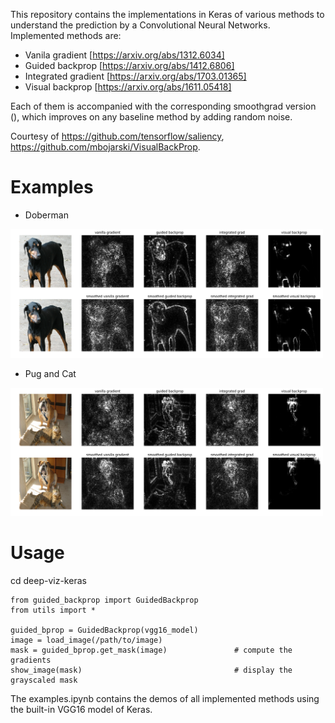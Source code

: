 
This repository contains the implementations in Keras of various methods to understand the prediction by a Convolutional Neural Networks. Implemented methods are:

* Vanila gradient [https://arxiv.org/abs/1312.6034]
* Guided backprop [https://arxiv.org/abs/1412.6806]
* Integrated gradient [https://arxiv.org/abs/1703.01365]
* Visual backprop [https://arxiv.org/abs/1611.05418]

Each of them is accompanied with the corresponding smoothgrad version (), which improves on any baseline method by adding random noise.

Courtesy of https://github.com/tensorflow/saliency, https://github.com/mbojarski/VisualBackProp.

# Examples

* Doberman

<img width="500" src="images/doberman_viz.png">

* Pug and Cat

<img width="500" src="images/cat_dog_viz.png">


# Usage

cd deep-viz-keras

```
from guided_backprop import GuidedBackprop
from utils import *

guided_bprop = GuidedBackprop(vgg16_model)
image = load_image(/path/to/image)
mask = guided_bprop.get_mask(image)               # compute the gradients
show_image(mask)                                  # display the grayscaled mask
```

The examples.ipynb contains the demos of all implemented methods using the built-in VGG16 model of Keras.
